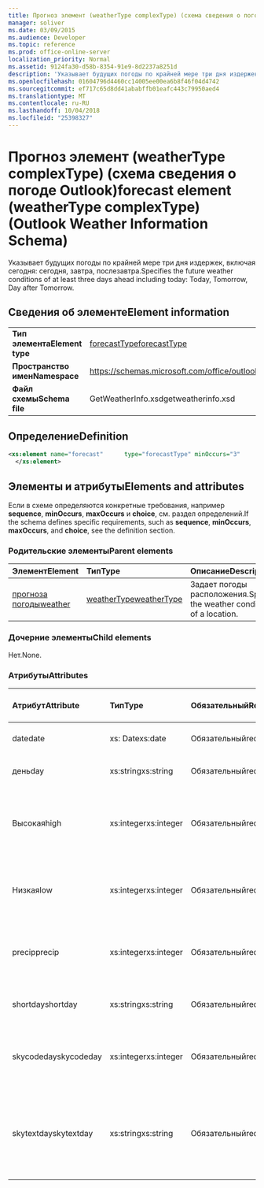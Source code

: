 ```yaml
---
title: Прогноз элемент (weatherType complexType) (схема сведения о погоде Outlook)
manager: soliver
ms.date: 03/09/2015
ms.audience: Developer
ms.topic: reference
ms.prod: office-online-server
localization_priority: Normal
ms.assetid: 9124fa30-d58b-8354-91e9-8d2237a8251d
description: 'Указывает будущих погоды по крайней мере три дня издержек, включая сегодня: сегодня, завтра, послезавтра.'
ms.openlocfilehash: 01604796d4460cc14005ee00ea6b8f46f04d4742
ms.sourcegitcommit: ef717c65d8dd41ababffb01eafc443c79950aed4
ms.translationtype: MT
ms.contentlocale: ru-RU
ms.lasthandoff: 10/04/2018
ms.locfileid: "25398327"
---
```

# <a name="forecast-element-weathertype-complextype-outlook-weather-information-schema"></a><span data-ttu-id="7eaeb-103">Прогноз элемент (weatherType complexType) (схема сведения о погоде Outlook)</span><span class="sxs-lookup"><span data-stu-id="7eaeb-103">forecast element (weatherType complexType) (Outlook Weather Information Schema)</span></span>

<span data-ttu-id="7eaeb-104">Указывает будущих погоды по крайней мере три дня издержек, включая сегодня: сегодня, завтра, послезавтра.</span><span class="sxs-lookup"><span data-stu-id="7eaeb-104">Specifies the future weather conditions of at least three days ahead including today: Today, Tomorrow, Day after Tomorrow.</span></span>
  
## <a name="element-information"></a><span data-ttu-id="7eaeb-105">Сведения об элементе</span><span class="sxs-lookup"><span data-stu-id="7eaeb-105">Element information</span></span>

|||
|:-----|:-----|
|<span data-ttu-id="7eaeb-106">**Тип элемента**</span><span class="sxs-lookup"><span data-stu-id="7eaeb-106">**Element type**</span></span> <br/> |[<span data-ttu-id="7eaeb-107">forecastType</span><span class="sxs-lookup"><span data-stu-id="7eaeb-107">forecastType</span></span>](forecasttype-complextype-outlook-weather-information-schema.md) <br/> |
|<span data-ttu-id="7eaeb-108">**Пространство имен**</span><span class="sxs-lookup"><span data-stu-id="7eaeb-108">**Namespace**</span></span> <br/> |https://schemas.microsoft.com/office/outlook/15/getweatherinfo.xsd  <br/> |
|<span data-ttu-id="7eaeb-109">**Файл схемы**</span><span class="sxs-lookup"><span data-stu-id="7eaeb-109">**Schema file**</span></span> <br/> |<span data-ttu-id="7eaeb-110">GetWeatherInfo.xsd</span><span class="sxs-lookup"><span data-stu-id="7eaeb-110">getweatherinfo.xsd</span></span>  <br/> |
   
## <a name="definition"></a><span data-ttu-id="7eaeb-111">Определение</span><span class="sxs-lookup"><span data-stu-id="7eaeb-111">Definition</span></span>

```XML
<xs:element name="forecast"      type="forecastType" minOccurs="3"     maxOccurs="unbounded"    >
  </xs:element>  

```

## <a name="elements-and-attributes"></a><span data-ttu-id="7eaeb-112">Элементы и атрибуты</span><span class="sxs-lookup"><span data-stu-id="7eaeb-112">Elements and attributes</span></span>

<span data-ttu-id="7eaeb-113">Если в схеме определяются конкретные требования, например **sequence**, **minOccurs**, **maxOccurs** и **choice**, см. раздел определений.</span><span class="sxs-lookup"><span data-stu-id="7eaeb-113">If the schema defines specific requirements, such as **sequence**, **minOccurs**, **maxOccurs**, and **choice**, see the definition section.</span></span> 
  
### <a name="parent-elements"></a><span data-ttu-id="7eaeb-114">Родительские элементы</span><span class="sxs-lookup"><span data-stu-id="7eaeb-114">Parent elements</span></span>

|<span data-ttu-id="7eaeb-115">**Элемент**</span><span class="sxs-lookup"><span data-stu-id="7eaeb-115">**Element**</span></span>|<span data-ttu-id="7eaeb-116">**Тип**</span><span class="sxs-lookup"><span data-stu-id="7eaeb-116">**Type**</span></span>|<span data-ttu-id="7eaeb-117">**Описание**</span><span class="sxs-lookup"><span data-stu-id="7eaeb-117">**Description**</span></span>|
|:-----|:-----|:-----|
|[<span data-ttu-id="7eaeb-118">прогноза погоды</span><span class="sxs-lookup"><span data-stu-id="7eaeb-118">weather</span></span>](weather-element-weatherdata-elementoutlook-weather-information-schema.md) <br/> |[<span data-ttu-id="7eaeb-119">weatherType</span><span class="sxs-lookup"><span data-stu-id="7eaeb-119">weatherType</span></span>](weathertype-complextype-outlook-weather-information-schema.md) <br/> |<span data-ttu-id="7eaeb-120">Задает погоды расположения.</span><span class="sxs-lookup"><span data-stu-id="7eaeb-120">Specifies the weather conditions of a location.</span></span>  <br/> |
   
### <a name="child-elements"></a><span data-ttu-id="7eaeb-121">Дочерние элементы</span><span class="sxs-lookup"><span data-stu-id="7eaeb-121">Child elements</span></span>

<span data-ttu-id="7eaeb-122">Нет.</span><span class="sxs-lookup"><span data-stu-id="7eaeb-122">None.</span></span>
  
### <a name="attributes"></a><span data-ttu-id="7eaeb-123">Атрибуты</span><span class="sxs-lookup"><span data-stu-id="7eaeb-123">Attributes</span></span>

|<span data-ttu-id="7eaeb-124">**Атрибут**</span><span class="sxs-lookup"><span data-stu-id="7eaeb-124">**Attribute**</span></span>|<span data-ttu-id="7eaeb-125">**Тип**</span><span class="sxs-lookup"><span data-stu-id="7eaeb-125">**Type**</span></span>|<span data-ttu-id="7eaeb-126">**Обязательный**</span><span class="sxs-lookup"><span data-stu-id="7eaeb-126">**Required**</span></span>|<span data-ttu-id="7eaeb-127">**Описание**</span><span class="sxs-lookup"><span data-stu-id="7eaeb-127">**Description**</span></span>|<span data-ttu-id="7eaeb-128">**Возможные значения**</span><span class="sxs-lookup"><span data-stu-id="7eaeb-128">**Possible values**</span></span>|
|:-----|:-----|:-----|:-----|:-----|
|<span data-ttu-id="7eaeb-129">date</span><span class="sxs-lookup"><span data-stu-id="7eaeb-129">date</span></span>  <br/> |<span data-ttu-id="7eaeb-130">xs: Date</span><span class="sxs-lookup"><span data-stu-id="7eaeb-130">xs:date</span></span>  <br/> |<span data-ttu-id="7eaeb-131">Обязательный</span><span class="sxs-lookup"><span data-stu-id="7eaeb-131">required</span></span>  <br/> |<span data-ttu-id="7eaeb-132">Указывает дату для прогноза.</span><span class="sxs-lookup"><span data-stu-id="7eaeb-132">Specifies the date for the forecast.</span></span>  <br/> |<span data-ttu-id="7eaeb-133">Значения типа xs: Date</span><span class="sxs-lookup"><span data-stu-id="7eaeb-133">A value of the type xs:date</span></span>  <br/> |
|<span data-ttu-id="7eaeb-134">день</span><span class="sxs-lookup"><span data-stu-id="7eaeb-134">day</span></span>  <br/> |<span data-ttu-id="7eaeb-135">xs:string</span><span class="sxs-lookup"><span data-stu-id="7eaeb-135">xs:string</span></span>  <br/> |<span data-ttu-id="7eaeb-136">Обязательный</span><span class="sxs-lookup"><span data-stu-id="7eaeb-136">required</span></span>  <br/> |<span data-ttu-id="7eaeb-137">Задает день для прогноза.</span><span class="sxs-lookup"><span data-stu-id="7eaeb-137">Specifies a day for the forecast.</span></span>  <br/> |<span data-ttu-id="7eaeb-138">Значения типа xs: String</span><span class="sxs-lookup"><span data-stu-id="7eaeb-138">A value of the type xs:string</span></span>  <br/> |
|<span data-ttu-id="7eaeb-139">Высокая</span><span class="sxs-lookup"><span data-stu-id="7eaeb-139">high</span></span>  <br/> |<span data-ttu-id="7eaeb-140">xs:integer</span><span class="sxs-lookup"><span data-stu-id="7eaeb-140">xs:integer</span></span>  <br/> |<span data-ttu-id="7eaeb-141">Обязательный</span><span class="sxs-lookup"><span data-stu-id="7eaeb-141">required</span></span>  <br/> |<span data-ttu-id="7eaeb-142">Задает прогнозируемому количеству наибольший температуры.</span><span class="sxs-lookup"><span data-stu-id="7eaeb-142">Specifies the forecasted highest temperature.</span></span>  <br/> |<span data-ttu-id="7eaeb-143">Значения типа xs: Integer</span><span class="sxs-lookup"><span data-stu-id="7eaeb-143">A value of the type xs:integer</span></span>  <br/> |
|<span data-ttu-id="7eaeb-144">Низкая</span><span class="sxs-lookup"><span data-stu-id="7eaeb-144">low</span></span>  <br/> |<span data-ttu-id="7eaeb-145">xs:integer</span><span class="sxs-lookup"><span data-stu-id="7eaeb-145">xs:integer</span></span>  <br/> |<span data-ttu-id="7eaeb-146">Обязательный</span><span class="sxs-lookup"><span data-stu-id="7eaeb-146">required</span></span>  <br/> |<span data-ttu-id="7eaeb-147">Задает прогнозируемому количеству низшего температуры.</span><span class="sxs-lookup"><span data-stu-id="7eaeb-147">Specifies the forecasted lowest temperature.</span></span>  <br/> |<span data-ttu-id="7eaeb-148">Значения типа xs: Integer</span><span class="sxs-lookup"><span data-stu-id="7eaeb-148">A value of the type xs:integer</span></span>  <br/> |
|<span data-ttu-id="7eaeb-149">precip</span><span class="sxs-lookup"><span data-stu-id="7eaeb-149">precip</span></span>  <br/> |<span data-ttu-id="7eaeb-150">xs:integer</span><span class="sxs-lookup"><span data-stu-id="7eaeb-150">xs:integer</span></span>  <br/> |<span data-ttu-id="7eaeb-151">Обязательный</span><span class="sxs-lookup"><span data-stu-id="7eaeb-151">required</span></span>  <br/> |<span data-ttu-id="7eaeb-152">Указывает процент возможность precipitation.</span><span class="sxs-lookup"><span data-stu-id="7eaeb-152">Specifies the percentage possibility of precipitation.</span></span>  <br/> |<span data-ttu-id="7eaeb-153">Значения типа xs: Integer</span><span class="sxs-lookup"><span data-stu-id="7eaeb-153">A value of the type xs:integer</span></span>  <br/> |
|<span data-ttu-id="7eaeb-154">shortday</span><span class="sxs-lookup"><span data-stu-id="7eaeb-154">shortday</span></span>  <br/> |<span data-ttu-id="7eaeb-155">xs:string</span><span class="sxs-lookup"><span data-stu-id="7eaeb-155">xs:string</span></span>  <br/> |<span data-ttu-id="7eaeb-156">Обязательный</span><span class="sxs-lookup"><span data-stu-id="7eaeb-156">required</span></span>  <br/> |<span data-ttu-id="7eaeb-157">Задает день сокращенную форму.</span><span class="sxs-lookup"><span data-stu-id="7eaeb-157">Specifies a day in abbreviated form.</span></span>  <br/> |<span data-ttu-id="7eaeb-158">Значения типа xs: String</span><span class="sxs-lookup"><span data-stu-id="7eaeb-158">A value of the type xs:string</span></span>  <br/> |
|<span data-ttu-id="7eaeb-159">skycodeday</span><span class="sxs-lookup"><span data-stu-id="7eaeb-159">skycodeday</span></span>  <br/> |<span data-ttu-id="7eaeb-160">xs:integer</span><span class="sxs-lookup"><span data-stu-id="7eaeb-160">xs:integer</span></span>  <br/> |<span data-ttu-id="7eaeb-161">Обязательный</span><span class="sxs-lookup"><span data-stu-id="7eaeb-161">required</span></span>  <br/> |<span data-ttu-id="7eaeb-162">Указывает код прогнозируемому количеству условий.</span><span class="sxs-lookup"><span data-stu-id="7eaeb-162">Specifies a code for the forecasted conditions.</span></span>  <br/> |<span data-ttu-id="7eaeb-163">Значения типа xs: Integer</span><span class="sxs-lookup"><span data-stu-id="7eaeb-163">A value of the type xs:integer</span></span>  <br/> |
|<span data-ttu-id="7eaeb-164">skytextday</span><span class="sxs-lookup"><span data-stu-id="7eaeb-164">skytextday</span></span>  <br/> |<span data-ttu-id="7eaeb-165">xs:string</span><span class="sxs-lookup"><span data-stu-id="7eaeb-165">xs:string</span></span>  <br/> |<span data-ttu-id="7eaeb-166">Обязательный</span><span class="sxs-lookup"><span data-stu-id="7eaeb-166">required</span></span>  <br/> |<span data-ttu-id="7eaeb-167">Указывает один или два слова, которые описывают прогнозируемому количеству условий.</span><span class="sxs-lookup"><span data-stu-id="7eaeb-167">Specifies one to two words that describe the forecasted conditions.</span></span>  <br/> |<span data-ttu-id="7eaeb-168">Значения типа xs: String</span><span class="sxs-lookup"><span data-stu-id="7eaeb-168">A value of the type xs:string</span></span>  <br/> |
   

